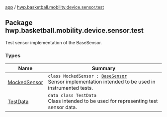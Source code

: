 [app](../index.md) / [hwp.basketball.mobility.device.sensor.test](.)

## Package hwp.basketball.mobility.device.sensor.test

Test sensor implementation of the BaseSensor.

### Types

| Name | Summary |
|---|---|
| [MockedSensor](-mocked-sensor/index.md) | `class MockedSensor : `[`BaseSensor`](../hwp.basketball.mobility.device.sensor/-base-sensor/index.md)<br>Sensor implementation intended to be used in instrumented tests. |
| [TestData](-test-data/index.md) | `data class TestData`<br>Class intended to be used for representing test sensor data. |
